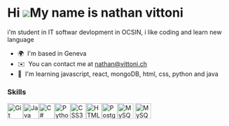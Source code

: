 Hi ![](https://user-images.githubusercontent.com/18350557/176309783-0785949b-9127-417c-8b55-ab5a4333674e.gif)My name is nathan vittoni
======================================================================================================================================

i'm student in IT softwar devlopment in OCSIN, i like coding and learn new language

* 🌍  I'm based in Geneva
* ✉️  You can contact me at [nathan@vittoni.ch](mailto:nathan@vittoni.ch)
* 🧠  I'm learning javascript, react, mongoDB, html, css, python and java

### Skills


<p align="left">
<a href="https://git-scm.com/" target="_blank" rel="noreferrer"><img src="https://raw.githubusercontent.com/danielcranney/readme-generator/main/public/icons/skills/git-colored.svg" width="36" height="36" alt="Git" /></a><a href="https://www.oracle.com/java/" target="_blank" rel="noreferrer"><img src="https://raw.githubusercontent.com/danielcranney/readme-generator/main/public/icons/skills/java-colored.svg" width="36" height="36" alt="Java" /></a><a href="https://docs.microsoft.com/en-us/dotnet/csharp/" target="_blank" rel="noreferrer"><img src="https://raw.githubusercontent.com/danielcranney/readme-generator/main/public/icons/skills/csharp-colored.svg" width="36" height="36" alt="C#" /></a><a href="https://www.python.org/" target="_blank" rel="noreferrer"><img src="https://raw.githubusercontent.com/danielcranney/readme-generator/main/public/icons/skills/python-colored.svg" width="36" height="36" alt="Python" /></a><a href="https://www.w3.org/TR/CSS/#css" target="_blank" rel="noreferrer"><img src="https://raw.githubusercontent.com/danielcranney/readme-generator/main/public/icons/skills/css3-colored.svg" width="36" height="36" alt="CSS3" /></a><a href="https://developer.mozilla.org/en-US/docs/Glossary/HTML5" target="_blank" rel="noreferrer"><img src="https://raw.githubusercontent.com/danielcranney/readme-generator/main/public/icons/skills/html5-colored.svg" width="36" height="36" alt="HTML5" /></a><a href="https://www.postgresql.org/" target="_blank" rel="noreferrer"><img src="https://raw.githubusercontent.com/danielcranney/readme-generator/main/public/icons/skills/postgresql-colored.svg" width="36" height="36" alt="PostgreSQL" /></a><a href="https://www.mysql.com/" target="_blank" rel="noreferrer"><img src="https://raw.githubusercontent.com/danielcranney/readme-generator/main/public/icons/skills/mysql-colored.svg" width="36" height="36" alt="MySQL" /></a>
  <a href="https://www.jaspersoft.com/" target="_blank" rel="noreferrer"><img src="https://www.google.com/search?sca_esv=04037f73e2d082db&sxsrf=ACQVn08LOoOyc9ECMdPFXIslwRnZhSS-GA:1709628755772&q=jasper+report+logo&tbm=isch&source=lnms&sa=X&ved=2ahUKEwiPxL2139yEAxUr_bsIHW94DgsQ0pQJegQIFxAB&biw=1920&bih=959&dpr=1#imgrc=NwLvJLUDZjAKFM" width="36" height="36" alt="MySQL" /></a>
</p>
